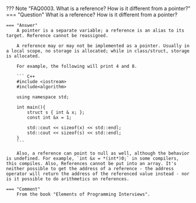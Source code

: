??? Note "FAQ0003. What is a reference? How is it different from a pointer?"
    === "Question"
        What is a reference? How is it different from a pointer?

    === "Answer"
        A pointer is a separate variable; a reference is an alias to its target. Reference cannot be reassigned.

        A reference may or may not be implemented as a pointer. Usually in a local scope, no storage is allocated; while in class/struct, storage is allocated.

        For example, the following will print 4 and 8. 

        ``` C++            
        #include <iostream>
        #include<algorithm>

        using namespace std;

        int main(){
            struct s { int & x; };
            const int &x = 1;

            std::cout << sizeof(x) << std::endl;
            std::cout << sizeof(s) << std::endl;
        }
        ```

        Also, a reference can point to null as well, although the behavior is undefined. For example, `int &x = *(int*)0;` in some compilers, this compiles. Also, References cannot be put into an array. It's neither possible to get the address of a reference - the address operator will return the address of the referenced value instead - nor is it possible to do arithmetics on references.

    === "Comment"
        From the book "Elements of Programming Interviews".